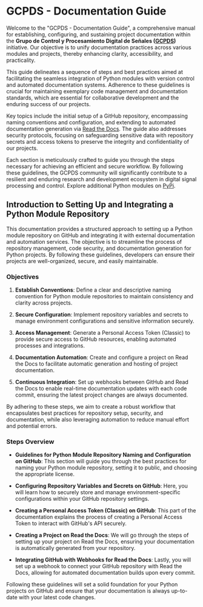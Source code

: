 # GCPDS - Documentation Guide

Welcome to the "GCPDS - Documentation Guide", a comprehensive manual for establishing, configuring, and sustaining project documentation within the **Grupo de Control y Procesamiento Digital de Señales ([GCPDS](https://github.com/UN-GCPDS))** initiative. Our objective is to unify documentation practices across various modules and projects, thereby enhancing clarity, accessibility, and practicality.

This guide delineates a sequence of steps and best practices aimed at facilitating the seamless integration of Python modules with version control and automated documentation systems. Adherence to these guidelines is crucial for maintaining exemplary code management and documentation standards, which are essential for collaborative development and the enduring success of our projects.

Key topics include the initial setup of a GitHub repository, encompassing naming conventions and configuration, and extending to automated documentation generation via [Read the Docs](https://readthedocs.org/). The guide also addresses security protocols, focusing on safeguarding sensitive data with repository secrets and access tokens to preserve the integrity and confidentiality of our projects.

Each section is meticulously crafted to guide you through the steps necessary for achieving an efficient and secure workflow. By following these guidelines, the GCPDS community will significantly contribute to a resilient and enduring research and development ecosystem in digital signal processing and control. Explore additional Python modules on [PyPi](https://pypi.org/search/?q=GCPDS).

## Introduction to Setting Up and Integrating a Python Module Repository

This documentation provides a structured approach to setting up a Python module repository on GitHub and integrating it with external documentation and automation services. The objective is to streamline the process of repository management, code security, and documentation generation for Python projects. By following these guidelines, developers can ensure their projects are well-organized, secure, and easily maintainable.

### Objectives

1. **Establish Conventions**: Define a clear and descriptive naming convention for Python module repositories to maintain consistency and clarity across projects.
   
2. **Secure Configuration**: Implement repository variables and secrets to manage environment configurations and sensitive information securely.
   
3. **Access Management**: Generate a Personal Access Token (Classic) to provide secure access to GitHub resources, enabling automated processes and integrations.
   
4. **Documentation Automation**: Create and configure a project on Read the Docs to facilitate automatic generation and hosting of project documentation.
   
5. **Continuous Integration**: Set up webhooks between GitHub and Read the Docs to enable real-time documentation updates with each code commit, ensuring the latest project changes are always documented.

By adhering to these steps, we aim to create a robust workflow that encapsulates best practices for repository setup, security, and documentation, while also leveraging automation to reduce manual effort and potential errors.

### Steps Overview

- **Guidelines for Python Module Repository Naming and Configuration on GitHub**: This section will guide you through the best practices for naming your Python module repository, setting it to public, and choosing the appropriate license.

- **Configuring Repository Variables and Secrets on GitHub**: Here, you will learn how to securely store and manage environment-specific configurations within your GitHub repository settings.

- **Creating a Personal Access Token (Classic) on GitHub**: This part of the documentation explains the process of creating a Personal Access Token to interact with GitHub's API securely.

- **Creating a Project on Read the Docs**: We will go through the steps of setting up your project on Read the Docs, ensuring your documentation is automatically generated from your repository.

- **Integrating GitHub with Webhooks for Read the Docs**: Lastly, you will set up a webhook to connect your GitHub repository with Read the Docs, allowing for automated documentation builds upon every commit.

Following these guidelines will set a solid foundation for your Python projects on GitHub and ensure that your documentation is always up-to-date with your latest code changes.
